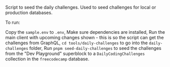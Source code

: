 Script to seed the daily challenges. Used to seed challenges for local or production databases.

To run:

Copy the `sample.env` to `.env`,
Make sure dependencies are installed,
Run the main client with upcoming changes shown - this is so the script can get the challenges from GraphQL,
`cd tools/daily-challenges` to go into the `daily-challenges` folder,
Run `pnpm seed-daily-challenges` to seed the challenges from the "Dev Playground" superblock to a `DailyCodingChallenges` collection in the `freecodecamp` database.
